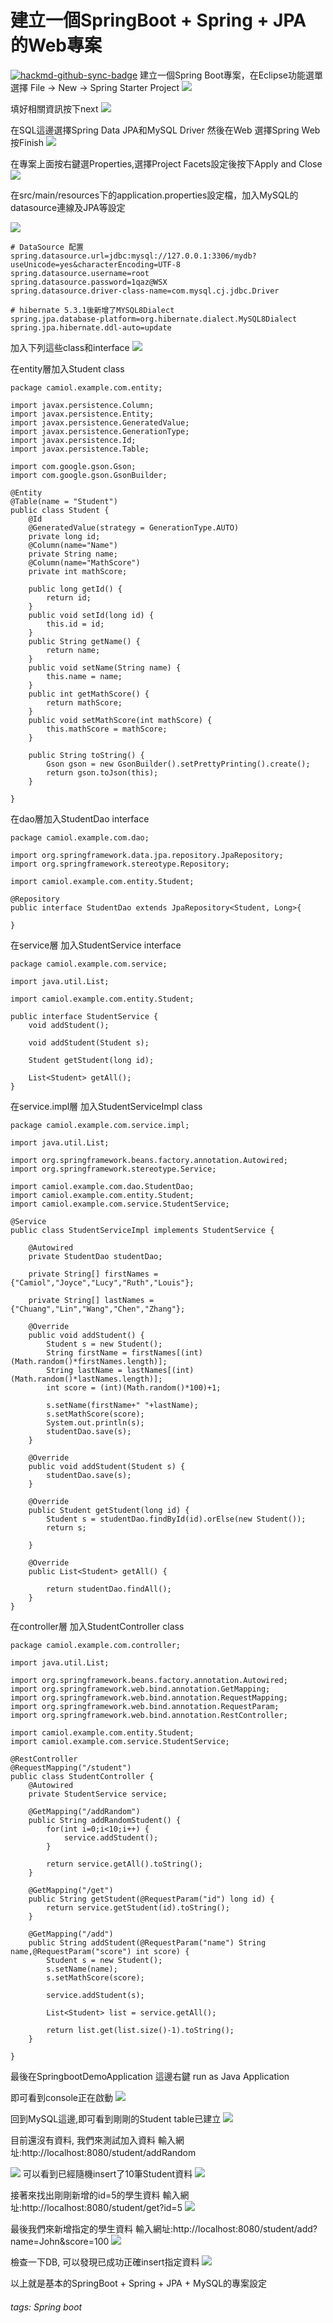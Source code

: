 # 建立一個SpringBoot + Spring + JPA 的Web專案
[![hackmd-github-sync-badge](https://hackmd.io/i3T9xRyQR0OOVczCQmtkZQ/badge)](https://hackmd.io/i3T9xRyQR0OOVczCQmtkZQ)
建立一個Spring Boot專案，在Eclipse功能選單選擇 
File -> New -> Spring Starter Project
![](https://i.imgur.com/8Orv34K.jpg)

填好相關資訊按下next
![](https://i.imgur.com/TN7sDTO.jpg)

在SQL這邊選擇Spring Data JPA和MySQL Driver
然後在Web 選擇Spring Web 按Finish
![](https://i.imgur.com/txicpcr.jpg)


在專案上面按右鍵選Properties,選擇Project Facets設定後按下Apply and Close
![](https://i.imgur.com/CNeY8x7.jpg)


在src/main/resources下的application.properties設定檔，加入MySQL的datasource連線及JPA等設定

![](https://i.imgur.com/gcEvGCA.jpg)
```\
# DataSource 配置
spring.datasource.url=jdbc:mysql://127.0.0.1:3306/mydb?useUnicode=yes&characterEncoding=UTF-8
spring.datasource.username=root
spring.datasource.password=1qaz@WSX
spring.datasource.driver-class-name=com.mysql.cj.jdbc.Driver

# hibernate 5.3.1後新增了MYSQL8Dialect
spring.jpa.database-platform=org.hibernate.dialect.MySQL8Dialect
spring.jpa.hibernate.ddl-auto=update
```

加入下列這些class和interface
![](https://i.imgur.com/nghIZbQ.jpg)

在entity層加入Student class
```java=\
package camiol.example.com.entity;

import javax.persistence.Column;
import javax.persistence.Entity;
import javax.persistence.GeneratedValue;
import javax.persistence.GenerationType;
import javax.persistence.Id;
import javax.persistence.Table;

import com.google.gson.Gson;
import com.google.gson.GsonBuilder;

@Entity
@Table(name = "Student")
public class Student {
	@Id
	@GeneratedValue(strategy = GenerationType.AUTO)
	private long id;
	@Column(name="Name")
	private String name;
	@Column(name="MathScore")
	private int mathScore;
	
	public long getId() {
		return id;
	}
	public void setId(long id) {
		this.id = id;
	}
	public String getName() {
		return name;
	}
	public void setName(String name) {
		this.name = name;
	}
	public int getMathScore() {
		return mathScore;
	}
	public void setMathScore(int mathScore) {
		this.mathScore = mathScore;
	}
	
	public String toString() {
		Gson gson = new GsonBuilder().setPrettyPrinting().create();
		return gson.toJson(this);
	}
	
}

```

在dao層加入StudentDao interface
```java=\
package camiol.example.com.dao;

import org.springframework.data.jpa.repository.JpaRepository;
import org.springframework.stereotype.Repository;

import camiol.example.com.entity.Student;

@Repository
public interface StudentDao extends JpaRepository<Student, Long>{

}

```

在service層 加入StudentService interface
```java=\
package camiol.example.com.service;

import java.util.List;

import camiol.example.com.entity.Student;

public interface StudentService {
	void addStudent();
	
	void addStudent(Student s);
	
	Student getStudent(long id);
	
	List<Student> getAll();
}

```

在service.impl層 加入StudentServiceImpl class
```java=\
package camiol.example.com.service.impl;

import java.util.List;

import org.springframework.beans.factory.annotation.Autowired;
import org.springframework.stereotype.Service;

import camiol.example.com.dao.StudentDao;
import camiol.example.com.entity.Student;
import camiol.example.com.service.StudentService;

@Service
public class StudentServiceImpl implements StudentService {
	
	@Autowired
	private StudentDao studentDao;
	
	private String[] firstNames = {"Camiol","Joyce","Lucy","Ruth","Louis"};
	
	private String[] lastNames = {"Chuang","Lin","Wang","Chen","Zhang"};
	
	@Override
	public void addStudent() {
		Student s = new Student();
		String firstName = firstNames[(int) (Math.random()*firstNames.length)];
		String lastName = lastNames[(int) (Math.random()*lastNames.length)];
		int score = (int)(Math.random()*100)+1;
		
		s.setName(firstName+" "+lastName);
		s.setMathScore(score);
		System.out.println(s);
		studentDao.save(s);
	}

	@Override
	public void addStudent(Student s) {
		studentDao.save(s);
	}

	@Override
	public Student getStudent(long id) {
		Student s = studentDao.findById(id).orElse(new Student());
		return s;

	}

	@Override
	public List<Student> getAll() {
		
		return studentDao.findAll();
	}
}

```

在controller層 加入StudentController class
```java=\
package camiol.example.com.controller;

import java.util.List;

import org.springframework.beans.factory.annotation.Autowired;
import org.springframework.web.bind.annotation.GetMapping;
import org.springframework.web.bind.annotation.RequestMapping;
import org.springframework.web.bind.annotation.RequestParam;
import org.springframework.web.bind.annotation.RestController;

import camiol.example.com.entity.Student;
import camiol.example.com.service.StudentService;

@RestController
@RequestMapping("/student")
public class StudentController {
	@Autowired
	private StudentService service;
	
	@GetMapping("/addRandom")
	public String addRandomStudent() {
		for(int i=0;i<10;i++) {
			service.addStudent();
		}
		
		return service.getAll().toString();
	}
	
	@GetMapping("/get")
	public String getStudent(@RequestParam("id") long id) {
		return service.getStudent(id).toString();
	}
	
	@GetMapping("/add")
	public String addStudent(@RequestParam("name") String name,@RequestParam("score") int score) {
		Student s = new Student();
		s.setName(name);
		s.setMathScore(score);
		
		service.addStudent(s);
		
		List<Student> list = service.getAll();
		
		return list.get(list.size()-1).toString();
	}

}

```

最後在SpringbootDemoApplication 這邊右鍵
run as Java Application

即可看到console正在啟動
![](https://i.imgur.com/wIFJXze.jpg)

回到MySQL這邊,即可看到剛剛的Student table已建立
![](https://i.imgur.com/N09cTRx.jpg)

目前還沒有資料, 我們來測試加入資料
輸入網址:http://localhost:8080/student/addRandom

![](https://i.imgur.com/WcF7iX5.jpg)
可以看到已經隨機insert了10筆Student資料
![](https://i.imgur.com/6uLLhlD.jpg)

接著來找出剛剛新增的id=5的學生資料
輸入網址:http://localhost:8080/student/get?id=5
![](https://i.imgur.com/MFkLP3N.jpg)


最後我們來新增指定的學生資料
輸入網址:http://localhost:8080/student/add?name=John&score=100
![](https://i.imgur.com/giTRV13.jpg)

檢查一下DB, 可以發現已成功正確insert指定資料
![](https://i.imgur.com/LTMiFQC.jpg)

以上就是基本的SpringBoot + Spring + JPA + MySQL的專案設定

###### tags: Spring boot







